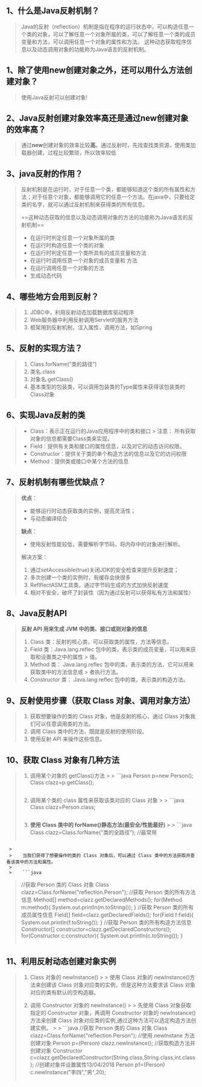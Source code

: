 ## 1、什么是Java反射机制？

> Java的反射（reflection）机制是指在程序的运行状态中，可以构造任意一个类的对象，可以了解任意一个对象所属的类，可以了解任意一个类的成员变量和方法，可以调用任意一个对象的属性和方法。 这种动态获取程序信息以及动态调用对象的功能称为Java语言的反射机制。

## 1、除了使用new创建对象之外，还可以用什么方法创建对象？

> 使用Java反射可以创建对象!

## 2、Java反射创建对象效率高还是通过new创建对象的效率高？

> 通过**new**创建对象的效率比较**高**。通过反射时，先找查找类资源，使用类加载器创建，过程比较繁琐，所以效率较低

## 3、java反射的作用？

> 反射机制是在运行时，对于任意一个类，都能够知道这个类的所有属性和方法；对于任意个对象，都能够调用它的任意一个方法。在java中，只要给定类的名字，就可以通过反射机制来获得类的所有信息。
>
> ==这种动态获取的信息以及动态调用对象的方法的功能称为Java语言的反射机制==
>
> - 在运行时判定任意一个对象所属的类
> - 在运行时构造任意一个类的对象
> - 在运行时判定任意一个类所具有的成员变量和方法
> - 在运行时调用任意一个对象的成员变量和 方法
> - 在运行调用任意一个对象的方法
> - 生成动态代码

## 4、哪些地方会用到反射？

> 1. JDBC中，利用反射动态加载数据库驱动程序
> 2. Web服务器中利用反射调用Servlet的服务方法
> 3. 框架用到反射机制，注入属性，调用方法，如Spring

## 5、反射的实现方法？

> 1. Class.forName(“类的路径”)
> 2. 类名.class
> 3. 对象名.getClass()
> 4. 基本类型的包装类，可以调用包装类的Type属性来获得该包装类的Class对象

## 6、实现Java反射的类

> - Class：表示正在运行的Java应用程序中的类和接口
    >   注意： 所有获取对象的信息都需要Class类来实现。
> - Field：提供有关类和接口的属性信息，以及对它的动态访问权限。
> - Constructor：提供关于类的单个构造方法的信息以及它的访问权限
> - Method：提供类或接口中某个方法的信息

## 7、反射机制有哪些优缺点？

> **优点**：
>
> - 能够运行时动态获取类的实例，提高灵活性；
> - 与动态编译结合
>
> **缺点**：
>
> - 使用反射性能较低，需要解析字节码，将内存中的对象进行解析。
>
> 解决方案：
>
> 1. 通过setAccessible(true)关闭JDK的安全检查来提升反射速度；
> 2. 多次创建一个类的实例时，有缓存会快很多
> 3. ReflflectASM工具类，通过字节码生成的方式加快反射速度
> 4. 相对不安全，破坏了封装性（因为通过反射可以获得私有方法和属性）

## 8、Java反射API

> **反射 API 用来生成 JVM 中的类、接口或则对象的信息**
>
> 1. Class 类：反射的核心类，可以获取类的属性，方法等信息。
> 2. Field 类：Java.lang.reflec 包中的类，表示类的成员变量，可以用来获取和设置类之中的属性
     >    值。
> 3. Method 类： Java.lang.reflec 包中的类，表示类的方法，它可以用来获取类中的方法信息或
     >    者执行方法。
> 4. Constructor 类： Java.lang.reflec 包中的类，表示类的构造方法。

## 9、反射使用步骤（获取 Class 对象、调用对象方法）

> 1. 获取想要操作的类的 Class 对象，他是反射的核心，通过 Class 对象我们可以任意调用类的方法。
> 2. 调用 Class 类中的方法，既就是反射的使用阶段。
> 3. 使用反射 API 来操作这些信息。

## 10、获取 Class 对象有几种方法

> 1. 调用某个对象的 getClass()方法
     >
     >    ```java
>    Person p=new Person();
>    Class clazz=p.getClass();
>    ```
>
> 2. 调用某个类的 class 属性来获取该类对应的 Class 对象
     >
     >    ```java
>    Class clazz=Person.class;
>    ```
>
> 3. **使用 Class 类中的 forName()静态方法(最安全/性能最好)**
     >
     >    ```java
>    Class clazz=Class.forName("类的全路径"); //最常用
>    ```
     >
     >    当我们获得了想要操作的类的 Class 对象后，可以通过 Class 类中的方法获取并查看该类中的方法和属性。
     >
     >    ```java
>    //获取 Person 类的 Class 对象
>    Class clazz=Class.forName("reflection.Person");
>    //获取 Person 类的所有方法信息
>    Method[] method=clazz.getDeclaredMethods();
>    for(Method m:method){
>        System.out.println(m.toString());
>    }
>    //获取 Person 类的所有成员属性信息
>    Field[] field=clazz.getDeclaredFields();
>    for(Field f:field){
>        System.out.println(f.toString());
>    }
>    //获取 Person 类的所有构造方法信息
>    Constructor[] constructor=clazz.getDeclaredConstructors();
>    for(Constructor c:constructor){
>        System.out.println(c.toString());
>    }
>    ```

## 11、利用反射动态创建对象实例

> 1. Class 对象的 newInstance()
     >
     >    使用 Class 对象的 newInstance()方法来创建该 Class 对象对应类的实例，但是这种方法要求该 Class 对象对应的类有默认的空构造器。
>
> 2. 调用 Constructor 对象的 newInstance()
     >
     >    先使用 Class 对象获取指定的 Constructor 对象，再调用 Constructor 对象的 newInstance()方法来创建 Class 对象对应类的实例,通过这种方法可以选定构造方法创建实例。
     >
     >    ```java
>    //获取 Person 类的 Class 对象
>    Class clazz=Class.forName("reflection.Person");
>    //使用.newInstane 方法创建对象
>    Person p=(Person) clazz.newInstance();
>    //获取构造方法并创建对象
>    Constructor c=clazz.getDeclaredConstructor(String.class,String.class,int.class);
>    //创建对象并设置属性13/04/2018
>    Person p1=(Person) c.newInstance("李四","男",20);
>    ```

